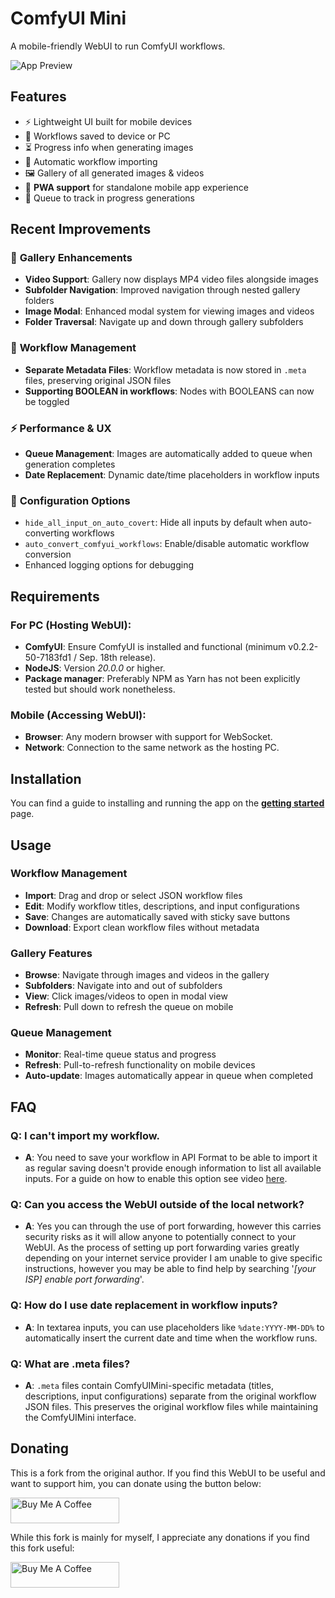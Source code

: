 # ComfyUI Mini

A mobile-friendly WebUI to run ComfyUI workflows.

![App Preview](https://github.com/user-attachments/assets/78a52443-ac9c-498c-8df3-129acd94a48c)

## Features

-   ⚡ Lightweight UI built for mobile devices
-   💾 Workflows saved to device or PC
-   ⏳ Progress info when generating images
-   🤖 Automatic workflow importing
-   🖼️ Gallery of all generated images & videos
-   📱 **PWA support** for standalone mobile app experience
-   🔄 Queue to track in progress generations

## Recent Improvements

### 🎥 **Gallery Enhancements**
- **Video Support**: Gallery now displays MP4 video files alongside images
- **Subfolder Navigation**: Improved navigation through nested gallery folders
- **Image Modal**: Enhanced modal system for viewing images and videos
- **Folder Traversal**: Navigate up and down through gallery subfolders

### 🔧 **Workflow Management**
- **Separate Metadata Files**: Workflow metadata is now stored in `.meta` files, preserving original JSON files
- **Supporting BOOLEAN in workflows**: Nodes with BOOLEANS can now be toggled

### ⚡ **Performance & UX**
- **Queue Management**: Images are automatically added to queue when generation completes
- **Date Replacement**: Dynamic date/time placeholders in workflow inputs

### 🔧 **Configuration Options**
- `hide_all_input_on_auto_covert`: Hide all inputs by default when auto-converting workflows
- `auto_convert_comfyui_workflows`: Enable/disable automatic workflow conversion
- Enhanced logging options for debugging

## Requirements

### For PC (Hosting WebUI):

-   **ComfyUI**: Ensure ComfyUI is installed and functional (minimum v0.2.2-50-7183fd1 / Sep. 18th release).
-   **NodeJS**: Version _20.0.0_ or higher.
-   **Package manager**: Preferably NPM as Yarn has not been explicitly tested but should work nonetheless.

### Mobile (Accessing WebUI):

-   **Browser**: Any modern browser with support for WebSocket.
-   **Network**: Connection to the same network as the hosting PC.

## Installation

You can find a guide to installing and running the app on the **[getting started](https://github.com/ImDarkTom/ComfyUIMini/wiki/Getting-Started)** page.

## Usage

### Workflow Management
- **Import**: Drag and drop or select JSON workflow files
- **Edit**: Modify workflow titles, descriptions, and input configurations
- **Save**: Changes are automatically saved with sticky save buttons
- **Download**: Export clean workflow files without metadata

### Gallery Features
- **Browse**: Navigate through images and videos in the gallery
- **Subfolders**: Navigate into and out of subfolders
- **View**: Click images/videos to open in modal view
- **Refresh**: Pull down to refresh the queue on mobile

### Queue Management
- **Monitor**: Real-time queue status and progress
- **Refresh**: Pull-to-refresh functionality on mobile devices
- **Auto-update**: Images automatically appear in queue when completed

## FAQ

### **Q**: I can't import my workflow.

-   **A**: You need to save your workflow in API Format to be able to import it as regular saving doesn't provide enough information to list all available inputs. For a guide on how to enable this option see video [here](https://imgur.com/a/YsZQu83).

### **Q**: Can you access the WebUI outside of the local network?

-   **A**: Yes you can through the use of port forwarding, however this carries security risks as it will allow anyone to potentially connect to your WebUI. As the process of setting up port forwarding varies greatly depending on your internet service provider I am unable to give specific instructions, however you may be able to find help by searching '_[your ISP] enable port forwarding_'.

### **Q**: How do I use date replacement in workflow inputs?

-   **A**: In textarea inputs, you can use placeholders like `%date:YYYY-MM-DD%` to automatically insert the current date and time when the workflow runs.

### **Q**: What are .meta files?

-   **A**: `.meta` files contain ComfyUIMini-specific metadata (titles, descriptions, input configurations) separate from the original workflow JSON files. This preserves the original workflow files while maintaining the ComfyUIMini interface.

## Donating

This is a fork from the original author. If you find this WebUI to be useful and want to support him, you can donate using the button below:

<a href="https://www.buymeacoffee.com/ImDarkTom" target="_blank"><img src="https://cdn.buymeacoffee.com/buttons/default-yellow.png" alt="Buy Me A Coffee" height="41" width="174"></a>

While this fork is mainly for myself, I appreciate any donations if you find this fork useful:

<a href="https://www.buymeacoffee.com/bjew" target="_blank"><img src="https://cdn.buymeacoffee.com/buttons/default-yellow.png" alt="Buy Me A Coffee" height="41" width="174"></a>